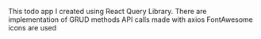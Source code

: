 This todo app I created using React Query Library.
There are implementation of GRUD methods
API calls made with axios
FontAwesome icons are used



